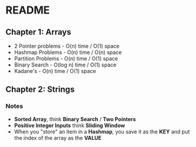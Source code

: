 # README

## Chapter 1: Arrays
* 2 Pointer problems - O(n) time / O(1) space
* Hashmap Problems - O(n) time / O(n) space
* Partition Problems - O(n) time / O(1) space
* Binary Search - O(log n) time / O(1) space
* Kadane's  - O(n) time / O(1) space

## Chapter 2: Strings

### Notes
* **Sorted Array**, think **Binary Search** / **Two Pointers**
* **Positive Integer Inputs** think **Sliding Window** 
* When you "store" an item in a **Hashmap**, you save it as the **KEY** and put the index of the array as the **VALUE**
